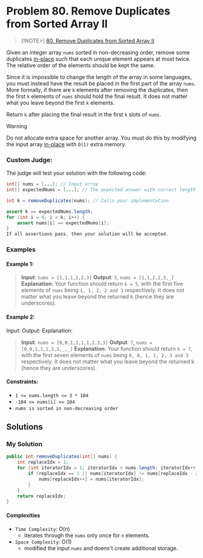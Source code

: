 # Problem 80. Remove Duplicates from Sorted Array II

> [!NOTE>]
> [80. Remove Duplicates from Sorted Array II](https://leetcode.com/problems/remove-duplicates-from-sorted-array-ii/description/?envType=study-plan-v2&envId=top-interview-150)

Given an integer array `nums` sorted in non-decreasing order, remove some duplicates [in-place](https://en.wikipedia.org/wiki/In-place_algorithm) such that each unique element appears at most twice. The relative order of the elements should be kept the same.

Since it is impossible to change the length of the array in some languages, you must instead have the result be placed in the first part of the array `nums`. More formally, if there are `k` elements after removing the duplicates, then the first `k` elements of `nums` should hold the final result. It does not matter what you leave beyond the first `k` elements.

Return `k` after placing the final result in the first `k` slots of `nums`.

> [!WARNING]
> Do not allocate extra space for another array.
> You must do this by modifying the input array [in-place](https://en.wikipedia.org/wiki/In-place_algorithm) with `O(1)` extra memory.

### Custom Judge:

The judge will test your solution with the following code:

```java
int[] nums = [...]; // Input array
int[] expectedNums = [...]; // The expected answer with correct length

int k = removeDuplicates(nums); // Calls your implementation

assert k == expectedNums.length;
for (int i = 0; i < k; i++) {
    assert nums[i] == expectedNums[i];
}
If all assertions pass, then your solution will be accepted.
```


### Examples

#### Example 1:

> **Input**: `nums = [1,1,1,2,2,3]`
> **Output**: `5`, `nums = [1,1,2,2,3,_]`
> **Explanation**: Your function should return `k = 5`, with the first five elements of `nums` being `1, 1, 2, 2 and 3` respectively. It does not matter what you leave beyond the returned k (hence they are underscores).

#### Example 2:

Input: 
Output: 
Explanation: 

> **Input**: `nums = [0,0,1,1,1,1,2,3,3]`
> **Output**: `7`, `nums = [0,0,1,1,2,3,3,_,_]`
> **Explanation**: Your function should return `k = 7`, with the first seven elements of `nums` being `0, 0, 1, 1, 2, 3 and 3` respectively. It does not matter what you leave beyond the returned k (hence they are underscores).

#### Constraints:

- `1 <= nums.length <= 3 * 104`
- `-104 <= nums[i] <= 104`
- `nums is sorted in non-decreasing order`

## Solutions

### My Solution

```java
public int removeDuplicates(int[] nums) {
    int replaceIdx = 1;
    for (int iteratorIdx = 1; iteratorIdx < nums.length; iteratorIdx++) {
        if (replaceIdx == 1 || nums[iteratorIdx] != nums[replaceIdx - 2]) {
            nums[replaceIdx++] = nums[iteratorIdx];
        }
    }
    return replaceIdx;
}
```

#### Complexities

- `Time Complexity`: O(n)
    - iterates through the `nums` only once for `n` elements.
- `Space Complexity`: O(1)
    - modified the input `nums` and doens't create additional storage.
